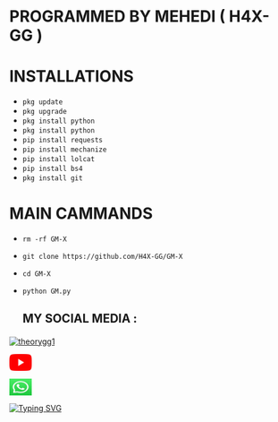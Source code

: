 # PROGRAMMED BY MEHEDI ( H4X-GG )

# INSTALLATIONS

- `pkg update`
- `pkg upgrade`
- `pkg install python`
- `pkg install python`
- `pip install requests`
- `pip install mechanize`
- `pip install lolcat`
- `pip install bs4`
- `pkg install git`

# MAIN CAMMANDS

- `rm -rf GM-X`
- `git clone https://github.com/H4X-GG/GM-X`
- `cd GM-X`
- `python GM.py`

  ##  MY SOCIAL MEDIA : <br>
<p align="left">
<a href="https://www.facebook.com/theorygg1" target="blank"><img align="center" src="https://raw.githubusercontent.com/rahuldkjain/github-profile-readme-generator/master/src/images/icons/Social/facebook.svg" alt="theorygg1" height="30" width="40" /></a>
</p>

<p align="left">
<a href="https://youtube.com/@H4XTERMUXCMND" target="blank"><img align="center" src="https://github.com/H4X-GG/APP/blob/main/9a59817eac70327b226ee3fe81f200c5.jpg" alt="theorygg1" height="30" width="40" /></a>
</p>

<p align="left">
<a href="https://wa.me/8801982386362?text=Assalamualaikum%20Mehedi%20(H4X)%20" target="blank"><img align="center" src="https://github.com/H4X-GG/APP/blob/main/565d10f8de6d9e9b29586c23d487ed7f.jpg" alt="theorygg1" height="30" width="40" /></a>
</p>






[![Typing SVG](https://readme-typing-svg.herokuapp.com?color=%23F70B10&size=27&lines=THANKS+FOR+VISITING+MY+PROFILE)](https://git.io/typing-svg)
